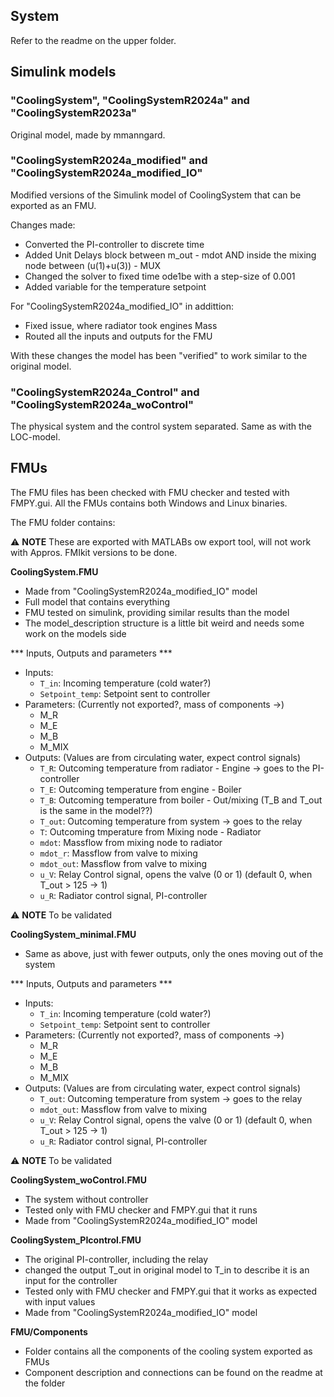 
## System 

Refer to the readme on the upper folder.

## Simulink models

### "CoolingSystem", "CoolingSystemR2024a" and "CoolingSystemR2023a"

Original model, made by mmanngard.

### "CoolingSystemR2024a_modified" and "CoolingSystemR2024a_modified_IO"

Modified versions of the Simulink model of CoolingSystem that can be exported as an FMU.

Changes made:
- Converted the PI-controller to discrete time
- Added Unit Delays block between m_out - mdot AND inside the mixing node between (u(1)+u(3)) - MUX
- Changed the solver to fixed time ode1be with a step-size of 0.001
- Added variable for the temperature setpoint

For "CoolingSystemR2024a_modified_IO" in addittion:
- Fixed issue, where radiator took engines Mass
- Routed all the inputs and outputs for the FMU

With these changes the model has been "verified" to work similar to the original model.

### "CoolingSystemR2024a_Control" and "CoolingSystemR2024a_woControl"

The physical system and the control system separated. Same as with the LOC-model. 

## FMUs

The FMU files has been checked with FMU checker and tested with FMPY.gui. All the FMUs contains both Windows and Linux binaries.

The FMU folder contains:

:warning: **NOTE** These are exported with MATLABs ow export tool, will not work with Appros. FMIkit versions to be done.

**CoolingSystem.FMU**
- Made from "CoolingSystemR2024a_modified_IO" model
- Full model that contains everything
- FMU tested on simulink, providing similar results than the model
- The model_description structure is a little bit weird and needs some work on the models side

*** Inputs, Outputs and parameters ***
- Inputs:
    - `T_in`: Incoming temperature (cold water?) 
    - `Setpoint_temp`: Setpoint sent to controller
- Parameters: (Currently not exported?, mass of components ->) 
    - M_R
    - M_E
    - M_B
    - M_MIX
- Outputs: (Values are from circulating water, expect control signals) 
    - `T_R`: Outcoming temperature from radiator - Engine  -> goes to the PI-controller
    - `T_E`: Outcoming temperature from engine - Boiler
    - `T_B`: Outcoming temperature from boiler - Out/mixing (T_B and T_out is the same in the model??)
    - `T_out`: Outcoming temperature from system -> goes to the relay
    - `T`: Outcoming tmperature from Mixing node - Radiator
    - `mdot`: Massflow from mixing node to radiator
    - `mdot_r`: Massflow from valve to mixing
    - `mdot_out`: Massflow from valve to mixing
    - `u_V`: Relay Control signal, opens the valve (0 or 1) (default 0, when T_out > 125 -> 1)
    - `u_R`: Radiator control signal, PI-controller

:warning: **NOTE** To be validated 

**CoolingSystem_minimal.FMU**
- Same as above, just with fewer outputs, only the ones moving out of the system

*** Inputs, Outputs and parameters ***
- Inputs:
    - `T_in`: Incoming temperature (cold water?) 
    - `Setpoint_temp`: Setpoint sent to controller
- Parameters: (Currently not exported?, mass of components ->) 
    - M_R
    - M_E
    - M_B
    - M_MIX
- Outputs: (Values are from circulating water, expect control signals) 
    - `T_out`: Outcoming temperature from system -> goes to the relay
    - `mdot_out`: Massflow from valve to mixing
    - `u_V`: Relay Control signal, opens the valve (0 or 1) (default 0, when T_out > 125 -> 1)
    - `u_R`: Radiator control signal, PI-controller

:warning: **NOTE** To be validated 
    
**CoolingSystem_woControl.FMU**
- The system without controller
- Tested only with FMU checker and FMPY.gui that it runs
- Made from "CoolingSystemR2024a_modified_IO" model

**CoolingSystem_PIcontrol.FMU**
- The original PI-controller, including the relay
- changed the output T_out in original model to T_in to describe it is an input for the controller
- Tested only with FMU checker and FMPY.gui that it works as expected with input values
- Made from "CoolingSystemR2024a_modified_IO" model

**FMU/Components**
- Folder contains all the components of the cooling system exported as FMUs
- Component description and connections can be found on the readme at the folder





